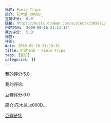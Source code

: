 ```yaml
---
标题: Field Trips
简介: 花木兰_x000D_
豆瓣评分: '0.0'
链接: https://music.douban.com/subject/2365971/
创建时间: '2009-09-16 21:13:19'
我的评分: '5.0'
标签:
评论:
date: 2009-09-16 21:13:19
title: 听过专辑 - Field Trips
tags: [音乐]
categories: []
---
```


我的评分:5.0

我的评论:

豆瓣评分:0.0

简介:花木兰_x000D_

[豆瓣链接](https://music.douban.com/subject/2365971/)

